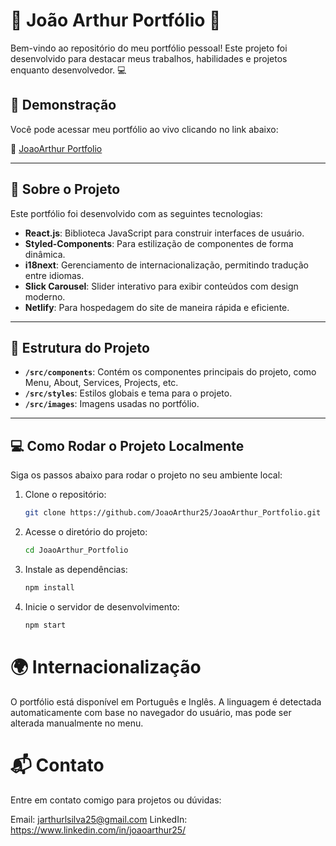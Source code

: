 # 🌟 João Arthur Portfólio 🌟

Bem-vindo ao repositório do meu portfólio pessoal! Este projeto foi desenvolvido para destacar meus trabalhos, habilidades e projetos enquanto desenvolvedor. 💻

## 🚀 Demonstração

Você pode acessar meu portfólio ao vivo clicando no link abaixo:

🔗 [JoaoArthur Portfolio](https://joaoarthurlsilva.netlify.app)

---

## 📖 Sobre o Projeto

Este portfólio foi desenvolvido com as seguintes tecnologias:

- **React.js**: Biblioteca JavaScript para construir interfaces de usuário.
- **Styled-Components**: Para estilização de componentes de forma dinâmica.
- **i18next**: Gerenciamento de internacionalização, permitindo tradução entre idiomas.
- **Slick Carousel**: Slider interativo para exibir conteúdos com design moderno.
- **Netlify**: Para hospedagem do site de maneira rápida e eficiente.

---

## 📂 Estrutura do Projeto

- **`/src/components`**: Contém os componentes principais do projeto, como Menu, About, Services, Projects, etc.
- **`/src/styles`**: Estilos globais e tema para o projeto.
- **`/src/images`**: Imagens usadas no portfólio.

---

## 💻 Como Rodar o Projeto Localmente

Siga os passos abaixo para rodar o projeto no seu ambiente local:

1. Clone o repositório:
   ```bash
   git clone https://github.com/JoaoArthur25/JoaoArthur_Portfolio.git
2. Acesse o diretório do projeto:
   ```bash
   cd JoaoArthur_Portfolio
3. Instale as dependências:
   ```bash
   npm install
4. Inicie o servidor de desenvolvimento:
   ```bash
   npm start
   
# 🌍 Internacionalização
O portfólio está disponível em Português e Inglês. A linguagem é detectada automaticamente com base no navegador do usuário, mas pode ser alterada manualmente no menu.

# 📬 Contato
Entre em contato comigo para projetos ou dúvidas:

Email: jarthurlsilva25@gmail.com
LinkedIn: https://www.linkedin.com/in/joaoarthur25/
